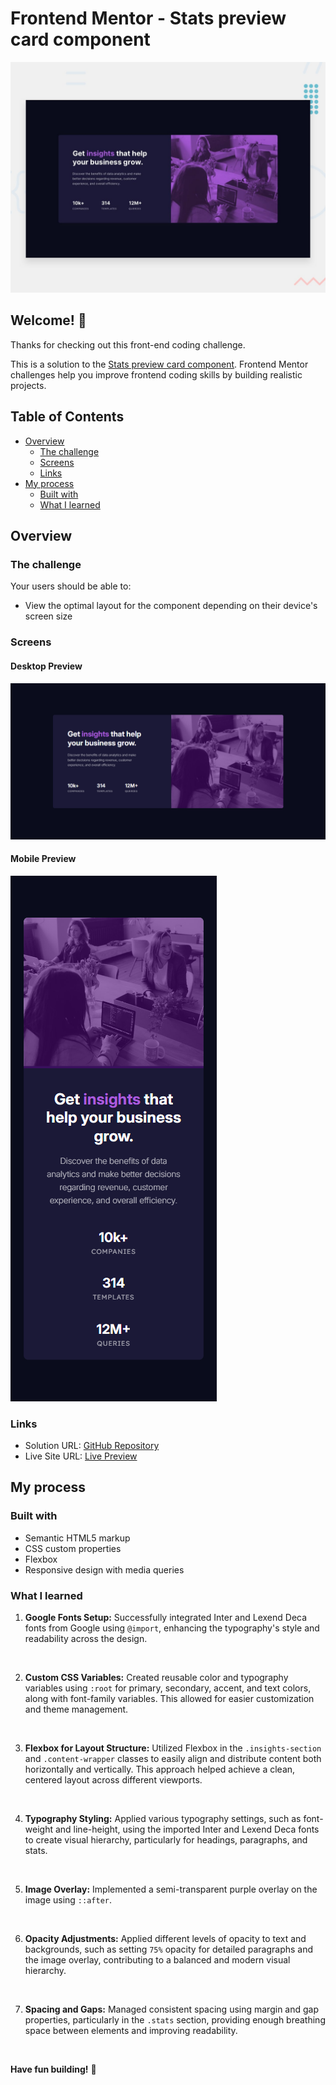 # Frontend Mentor - Stats preview card component

![Design preview for the Stats preview card component coding challenge](./design/desktop-preview.jpg)

## Welcome! 👋

Thanks for checking out this front-end coding challenge.

This is a solution to the [Stats preview card component](https://www.frontendmentor.io/challenges/stats-preview-card-component-8JqbgoU62). Frontend Mentor challenges help you improve frontend coding skills by building realistic projects.

## Table of Contents

- [Overview](#overview)
  - [The challenge](#the-challenge)
  - [Screens](#screens)
  - [Links](#links)
- [My process](#my-process)
  - [Built with](#built-with)
  - [What I learned](#what-i-learned)

## Overview

### The challenge

Your users should be able to:

- View the optimal layout for the component depending on their device's screen size

### Screens

#### Desktop Preview
![Screenshot](./assets/images/Desktop%20Preview.png)

#### Mobile Preview
![Screenshot](./assets/images/Mobile%20Preview.png)

### Links

- Solution URL: [GitHub Repository](https://github.com/harisdev-netizen/stats-preview-card)
- Live Site URL: [Live Preview](https://community-subscription.netlify.app/)

## My process

### Built with

- Semantic HTML5 markup
- CSS custom properties
- Flexbox
- Responsive design with media queries

### What I learned

1. **Google Fonts Setup:**
Successfully integrated Inter and Lexend Deca fonts from Google using `@import`, enhancing the typography's style and readability across the design.
<br>

2. **Custom CSS Variables:**
Created reusable color and typography variables using `:root` for primary, secondary, accent, and text colors, along with font-family variables. This allowed for easier customization and theme management.
<br>

3. **Flexbox for Layout Structure:**
Utilized Flexbox in the `.insights-section` and `.content-wrapper` classes to easily align and distribute content both horizontally and vertically. This approach helped achieve a clean, centered layout across different viewports.
<br>

4. **Typography Styling:**
Applied various typography settings, such as font-weight and line-height, using the imported Inter and Lexend Deca fonts to create visual hierarchy, particularly for headings, paragraphs, and stats.
<br>

5. **Image Overlay:**
Implemented a semi-transparent purple overlay on the image using `::after`.
<br>

6. **Opacity Adjustments:**
Applied different levels of opacity to text and backgrounds, such as setting `75%` opacity for detailed paragraphs and the image overlay, contributing to a balanced and modern visual hierarchy.
<br>

7. **Spacing and Gaps:**
Managed consistent spacing using margin and gap properties, particularly in the `.stats` section, providing enough breathing space between elements and improving readability.
<br>

**Have fun building!** 🚀